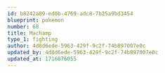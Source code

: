 ```yaml
---
id: b8242a89-ed0b-4769-adc8-7b25a9bd3454
blueprint: pokemon
number: 68
title: Machamp
type_1: fighting
author: 4d8d6ede-5963-429f-9c2f-74b897007e0c
updated_by: 4d8d6ede-5963-429f-9c2f-74b897007e0c
updated_at: 1716076055
---
```

